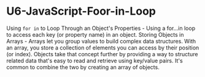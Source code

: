 # U6-JavaScript-Foor-in-Loop
 Using `for in` to Loop Through an Object's Properties - Using a for...in loop to access each key (or property name) in an object.
Storing Objects in Arrays - Arrays let you group values to build complex data structures. With an array, you store a collection of elements you can access by their position (or index). Objects take that concept further by providing a way to structure related data that's easy to read and retrieve using key/value pairs. It's common to combine the two by creating an array of objects.
